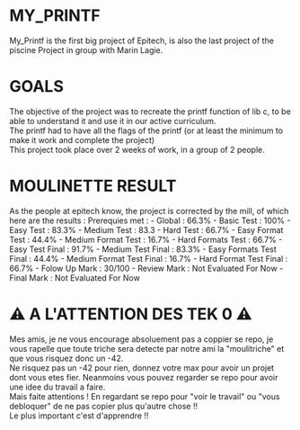 <H1>MY_PRINTF</H1>
My_Printf is the first big project of Epitech, is also the last project of the piscine
Project in group with Marin Lagie.

<H1>GOALS</H1>
The objective of the project was to recreate the printf function of lib c, to be able to understand it and use it in our active curriculum. <br>
The printf had to have all the flags of the printf (or at least the minimum to make it work and complete the project) <br>
This project took place over 2 weeks of work, in a group of 2 people. <br>

<H1>MOULINETTE RESULT</H1>
As the people at epitech know, the project is corrected by the mill, of which here are the results :
Prerequies met :
- Global : 66.3%
- Basic Test : 100%
- Easy Test : 83.3%
- Medium Test : 83.3
- Hard Test : 66.7%
- Easy Format Test : 44.4%
- Medium Format Test : 16.7%
- Hard Formats Test : 66.7%
- Easy Test Final : 91.7%
- Medium Test Final : 83.3%
- Easy Formats Test Final : 44.4%
- Medium Format Test Final : 16.7%
- Hard Format Test Final : 66.7%
- Folow Up Mark : 30/100
- Review Mark : Not Evaluated For Now
- Final Mark : Not Evaluated For Now

<H1> ⚠️ A L'ATTENTION DES TEK 0 ⚠️ </H1>
Mes amis, je ne vous encourage absoluement pas a coppier se repo, je vous rapelle que toute triche sera detecte par notre ami la "moulitriche" et que vous risquez donc un -42. <br>
Ne risquez pas un -42 pour rien, donnez votre max pour avoir un projet dont vous etes fier. Neanmoins vous pouvez regarder se repo pour avoir une idee du travail a faire. <br>
Mais faite attentions ! En regardant se repo pour "voir le travail" ou "vous debloquer" de ne pas copier plus qu'autre chose !! <br>
Le plus important c'est d'apprendre !! <br>
